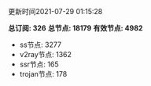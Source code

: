 更新时间2021-07-29 01:15:28

**总订阅: 326**
**总节点: 18179**
**有效节点: 4982**
- ss节点: 3277
- v2ray节点: 1362
- ssr节点: 165
- trojan节点: 178
